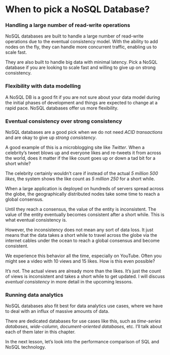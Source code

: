 # When to pick a NoSQL Database?

### Handling a large number of read-write operations <a href="#handling-a-large-number-of-read-write-operations" id="handling-a-large-number-of-read-write-operations"></a>

NoSQL databases are built to handle a large number of read-write operations due to the eventual consistency model. With the ability to add nodes on the fly, they can handle more concurrent traffic, enabling us to scale fast.

They are also built to handle big data with minimal latency. Pick a NoSQL database if you are looking to scale fast and willing to give up on strong consistency.

### Flexibility with data modelling <a href="#flexibility-with-data-modelling" id="flexibility-with-data-modelling"></a>

A NoSQL DB is a good fit if you are not sure about your data model during the initial phases of development and things are expected to change at a rapid pace. NoSQL databases offer us more flexibility.

### Eventual consistency over strong consistency <a href="#eventual-consistency-over-strong-consistency" id="eventual-consistency-over-strong-consistency"></a>

NoSQL databases are a good pick when we do not need _ACID transactions_ and are okay to give up _strong consistency_.

A good example of this is a microblogging site like _Twitter_. When a celebrity’s tweet blows up and everyone likes and re-tweets it from across the world, does it matter if the like count goes up or down a tad bit for a short while?

The celebrity certainly wouldn’t care if instead of the actual _5 million 500 likes_, the system shows the like count as _5 million 250_ for a short while.

When a large application is deployed on hundreds of servers spread across the globe, the geographically distributed nodes take some time to reach a global consensus.

Until they reach a consensus, the value of the entity is inconsistent. The value of the entity eventually becomes consistent after a short while. This is what eventual consistency is.

However, the inconsistency does not mean any sort of data loss. It just means that the data takes a short while to travel across the globe via the internet cables under the ocean to reach a global consensus and become consistent.

We experience this behavior all the time, especially on YouTube. Often you might see a video with 10 views and 15 likes. How is this even possible?

It’s not. The actual views are already more than the likes. It’s just the count of views is inconsistent and takes a short while to get updated. I will discuss _eventual consistency_ in more detail in the upcoming lessons.

### Running data analytics <a href="#running-data-analytics" id="running-data-analytics"></a>

NoSQL databases also fit best for data analytics use cases, where we have to deal with an influx of massive amounts of data.

There are dedicated databases for use cases like this, such as _time-series databases, wide-column, document-oriented databases,_ etc. I’ll talk about each of them later in this chapter.

In the next lesson, let’s look into the performance comparison of SQL and NoSQL technology.
